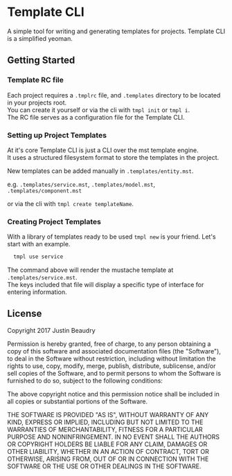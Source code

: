 Template CLI
=============

A simple tool for writing and generating templates for projects. Template CLI is a simplified yeoman.

## Getting Started

### Template RC file

Each project requires a `.tmplrc` file, and `.templates` directory to be located in your projects root.<br/>
You can create it yourself or via the cli with `tmpl init` or `tmpl i`. <br/>
The RC file serves as a configuration file for the Template CLI. 

### Setting up Project Templates
   
At it's core Template CLI is just a CLI over the mst template engine.<br/>
It uses a structured filesystem format to store the templates in the project.

New templates can be added manually in `.templates/entity.mst`.

e.g. `.templates/service.mst`, `.templates/model.mst`, `.templates/component.mst`  

or via the cli with `tmpl create templateName`.
 
### Creating Project Templates

With a library of templates ready to be used `tmpl new` is your friend. Let's start with an example.

```bash
  tmpl use service
```

The command above will render the mustache template at `.templates/service.mst`.<br/>
The keys included that file will display a specific type of interface for entering information.

## License

Copyright 2017 Justin Beaudry

Permission is hereby granted, free of charge, to any person obtaining a copy of this software and associated documentation files (the "Software"), to deal in the Software without restriction, including without limitation the rights to use, copy, modify, merge, publish, distribute, sublicense, and/or sell copies of the Software, and to permit persons to whom the Software is furnished to do so, subject to the following conditions:

The above copyright notice and this permission notice shall be included in all copies or substantial portions of the Software.

THE SOFTWARE IS PROVIDED "AS IS", WITHOUT WARRANTY OF ANY KIND, EXPRESS OR IMPLIED, INCLUDING BUT NOT LIMITED TO THE WARRANTIES OF MERCHANTABILITY, FITNESS FOR A PARTICULAR PURPOSE AND NONINFRINGEMENT. IN NO EVENT SHALL THE AUTHORS OR COPYRIGHT HOLDERS BE LIABLE FOR ANY CLAIM, DAMAGES OR OTHER LIABILITY, WHETHER IN AN ACTION OF CONTRACT, TORT OR OTHERWISE, ARISING FROM, OUT OF OR IN CONNECTION WITH THE SOFTWARE OR THE USE OR OTHER DEALINGS IN THE SOFTWARE.